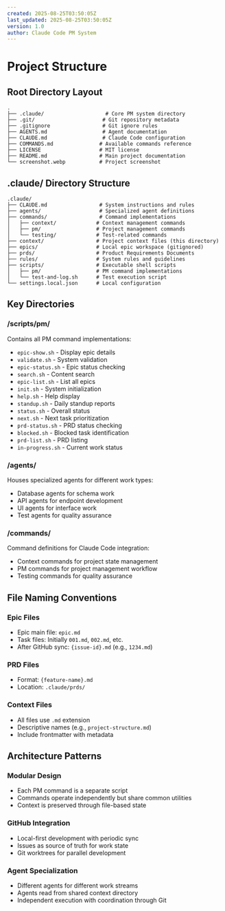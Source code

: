 ```yaml
---
created: 2025-08-25T03:50:05Z
last_updated: 2025-08-25T03:50:05Z
version: 1.0
author: Claude Code PM System
---
```


# Project Structure

## Root Directory Layout

```
.
├── .claude/                    # Core PM system directory
├── .git/                      # Git repository metadata
├── .gitignore                 # Git ignore rules
├── AGENTS.md                  # Agent documentation
├── CLAUDE.md                  # Claude Code configuration
├── COMMANDS.md               # Available commands reference  
├── LICENSE                   # MIT license
├── README.md                 # Main project documentation
└── screenshot.webp           # Project screenshot
```

## .claude/ Directory Structure

```
.claude/
├── CLAUDE.md                 # System instructions and rules
├── agents/                   # Specialized agent definitions
├── commands/                 # Command implementations
│   ├── context/             # Context management commands
│   ├── pm/                  # Project management commands
│   └── testing/             # Test-related commands
├── context/                 # Project context files (this directory)
├── epics/                   # Local epic workspace (gitignored)
├── prds/                    # Product Requirements Documents  
├── rules/                   # System rules and guidelines
├── scripts/                 # Executable shell scripts
│   ├── pm/                  # PM command implementations
│   └── test-and-log.sh      # Test execution script
└── settings.local.json      # Local configuration
```

## Key Directories

### /scripts/pm/
Contains all PM command implementations:
- `epic-show.sh` - Display epic details
- `validate.sh` - System validation
- `epic-status.sh` - Epic status checking
- `search.sh` - Content search
- `epic-list.sh` - List all epics
- `init.sh` - System initialization
- `help.sh` - Help display
- `standup.sh` - Daily standup reports
- `status.sh` - Overall status
- `next.sh` - Next task prioritization
- `prd-status.sh` - PRD status checking
- `blocked.sh` - Blocked task identification
- `prd-list.sh` - PRD listing
- `in-progress.sh` - Current work status

### /agents/
Houses specialized agents for different work types:
- Database agents for schema work
- API agents for endpoint development  
- UI agents for interface work
- Test agents for quality assurance

### /commands/
Command definitions for Claude Code integration:
- Context commands for project state management
- PM commands for project management workflow
- Testing commands for quality assurance

## File Naming Conventions

### Epic Files
- Epic main file: `epic.md`
- Task files: Initially `001.md`, `002.md`, etc.
- After GitHub sync: `{issue-id}.md` (e.g., `1234.md`)

### PRD Files
- Format: `{feature-name}.md`
- Location: `.claude/prds/`

### Context Files
- All files use `.md` extension
- Descriptive names (e.g., `project-structure.md`)
- Include frontmatter with metadata

## Architecture Patterns

### Modular Design
- Each PM command is a separate script
- Commands operate independently but share common utilities
- Context is preserved through file-based state

### GitHub Integration
- Local-first development with periodic sync
- Issues as source of truth for work state
- Git worktrees for parallel development

### Agent Specialization
- Different agents for different work streams
- Agents read from shared context directory
- Independent execution with coordination through Git